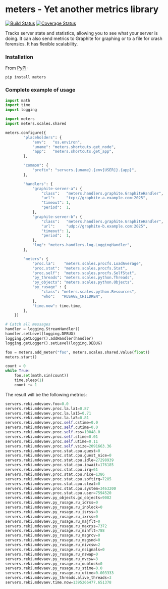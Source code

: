 meters - Yet another metrics library
===========================
[![Build Status](https://travis-ci.org/yandex-sysmon/meters.svg?branch=master)](https://travis-ci.org/yandex-sysmon/meters) [![Coverage Status](https://coveralls.io/repos/yandex-sysmon/meters/badge.png)](https://coveralls.io/r/yandex-sysmon/meters)

Tracks server state and statistics, allowing you to see what your server is
doing. It can also send metrics to Graphite for graphing or to a file for crash forensics.
It has flexible scalability.

### Installation ###
From [PyPI](https://pypi.python.org/pypi/meters):
```
pip install meters
```

### Complete example of usage ###
```python
import math
import time
import logging

import meters
import meters.scales.shared

meters.configure({
        "placeholders": {
            "env":   "os.environ",
            "uname": "meters.shortcuts.get_node",
            "app":   "meters.shortcuts.get_app",
        },

        "common": {
            "prefix": "servers.{uname}.{env[USER]}.{app}",
        },

        "handlers": {
            "graphite-server-a": {
                "class":   "meters.handlers.graphite.GraphiteHandler",
                "url":     "tcp://graphite-a.example.com:2025",
                "timeout": 1,
                "period":  1,
            },
            "graphite-server-b": {
                "class":   "meters.handlers.graphite.GraphiteHandler",
                "url":     "udp://graphite-b.example.com:2025",
                "timeout": 1,
                "period":  1,
            },
            "log": "meters.handlers.log.LoggingHandler",
        },

        "meters": {
            "proc.la":    "meters.scales.procfs.LoadAverage",
            "proc.stat":  "meters.scales.procfs.Stat",
            "proc.self":  "meters.scales.procfs.SelfStat",
            "py_threads": "meters.scales.python.Threads",
            "py_objects": "meters.scales.python.Objects",
            "py_rusage" : {
                "class": "meters.scales.python.Resources",
                "who":   "RUSAGE_CHILDREN",
            },
            "time.now": time.time,
        },
    })

# Catch all messages
handler = logging.StreamHandler()
handler.setLevel(logging.DEBUG)
logging.getLogger().addHandler(handler)
logging.getLogger().setLevel(logging.DEBUG)

foo = meters.add_meter("foo", meters.scales.shared.Value(float))
meters.start()

count = 0
while True:
    foo.set(math.sin(count))
    time.sleep(1)
    count += 1

```

The result will be the following metrics:
```python
servers.reki.mdevaev.foo=0.0
servers.reki.mdevaev.proc.la.la1=0.87
servers.reki.mdevaev.proc.la.la15=0.71
servers.reki.mdevaev.proc.la.la5=0.81
servers.reki.mdevaev.proc.self.cstime=0.0
servers.reki.mdevaev.proc.self.cutime=0.0
servers.reki.mdevaev.proc.self.rss=10048.0
servers.reki.mdevaev.proc.self.stime=0.01
servers.reki.mdevaev.proc.self.utime=0.11
servers.reki.mdevaev.proc.self.vsize=2091663.36
servers.reki.mdevaev.proc.stat.cpu.guest=0
servers.reki.mdevaev.proc.stat.cpu.guest_nice=0
servers.reki.mdevaev.proc.stat.cpu.idle=27298939
servers.reki.mdevaev.proc.stat.cpu.iowait=176185
servers.reki.mdevaev.proc.stat.cpu.irq=61
servers.reki.mdevaev.proc.stat.cpu.nice=1386
servers.reki.mdevaev.proc.stat.cpu.softirq=7285
servers.reki.mdevaev.proc.stat.cpu.steal=0
servers.reki.mdevaev.proc.stat.cpu.system=3463200
servers.reki.mdevaev.proc.stat.cpu.user=7594520
servers.reki.mdevaev.py_objects.gc_objects=9082
servers.reki.mdevaev.py_rusage.ru_idrss=0
servers.reki.mdevaev.py_rusage.ru_inblock=0
servers.reki.mdevaev.py_rusage.ru_isrss=0
servers.reki.mdevaev.py_rusage.ru_ixrss=0
servers.reki.mdevaev.py_rusage.ru_majflt=0
servers.reki.mdevaev.py_rusage.ru_maxrss=7372
servers.reki.mdevaev.py_rusage.ru_minflt=788
servers.reki.mdevaev.py_rusage.ru_msgrcv=0
servers.reki.mdevaev.py_rusage.ru_msgsnd=0
servers.reki.mdevaev.py_rusage.ru_nivcsw=2
servers.reki.mdevaev.py_rusage.ru_nsignals=0
servers.reki.mdevaev.py_rusage.ru_nswap=0
servers.reki.mdevaev.py_rusage.ru_nvcsw=3
servers.reki.mdevaev.py_rusage.ru_oublock=0
servers.reki.mdevaev.py_rusage.ru_stime=0.0
servers.reki.mdevaev.py_rusage.ru_utime=0.003333
servers.reki.mdevaev.py_threads.alive_threads=3
servers.reki.mdevaev.time.now=1395266477.651378
```

